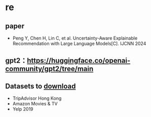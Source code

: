 # re

## paper
 - Peng Y, Chen H, Lin C, et al. Uncertainty-Aware Explainable Recommendation with Large Language Models[C]. IJCNN 2024

## gpt2：https://huggingface.co/openai-community/gpt2/tree/main

## Datasets to [download](https://lifehkbueduhk-my.sharepoint.com/:f:/g/personal/16484134_life_hkbu_edu_hk/Eln600lqZdVBslRwNcAJL5cBarq6Mt8WzDKpkq1YCqQjfQ?e=cISb1C)
- TripAdvisor Hong Kong
- Amazon Movies & TV
- Yelp 2019
